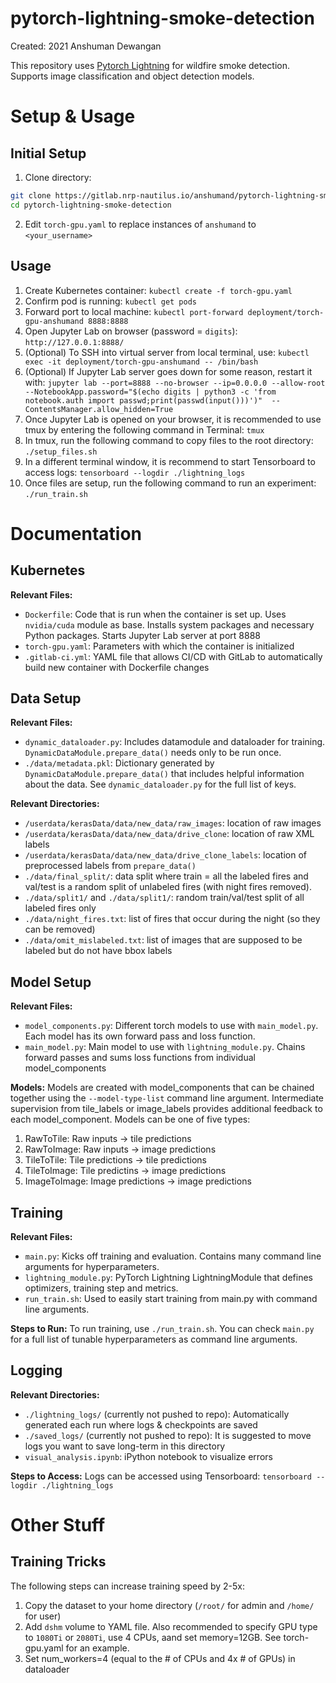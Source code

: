 # pytorch-lightning-smoke-detection

Created: 2021 Anshuman Dewangan

This repository uses [Pytorch Lightning](https://www.pytorchlightning.ai/) for wildfire smoke detection. Supports image classification and object detection models.

# Setup & Usage
## Initial Setup
1. Clone directory:
```bash
git clone https://gitlab.nrp-nautilus.io/anshumand/pytorch-lightning-smoke-detection.git
cd pytorch-lightning-smoke-detection
```

2. Edit ```torch-gpu.yaml``` to replace instances of ```anshumand``` to ```<your_username>```

## Usage
1. Create Kubernetes container: ```kubectl create -f torch-gpu.yaml```
2. Confirm pod is running: ```kubectl get pods```
3. Forward port to local machine: ```kubectl port-forward deployment/torch-gpu-anshumand 8888:8888```
4. Open Jupyter Lab on browser (password = ```digits```): ```http://127.0.0.1:8888/```
5. (Optional) To SSH into virtual server from local terminal, use: ```kubectl exec -it deployment/torch-gpu-anshumand -- /bin/bash```
6. (Optional) If Jupyter Lab server goes down for some reason, restart it with: ```jupyter lab --port=8888 --no-browser --ip=0.0.0.0 --allow-root --NotebookApp.password="$(echo digits | python3 -c 'from notebook.auth import passwd;print(passwd(input()))')"  --ContentsManager.allow_hidden=True```
7. Once Jupyter Lab is opened on your browser, it is recommended to use tmux by entering the following command in Terminal: ```tmux```
8. In tmux, run the following command to copy files to the root directory: ```./setup_files.sh```
9. In a different terminal window, it is recommend to start Tensorboard to access logs: ```tensorboard --logdir ./lightning_logs```
10. Once files are setup, run the following command to run an experiment: ```./run_train.sh```

# Documentation

## Kubernetes
**Relevant Files:**
- ```Dockerfile```: Code that is run when the container is set up. Uses ```nvidia/cuda``` module as base. Installs system packages and necessary Python packages. Starts Jupyter Lab server at port 8888
- ```torch-gpu.yaml```: Parameters with which the container is initialized
- ```.gitlab-ci.yml```: YAML file that allows CI/CD with GitLab to automatically build new container with Dockerfile changes


## Data Setup
**Relevant Files:**
- ```dynamic_dataloader.py```: Includes datamodule and dataloader for training. ```DynamicDataModule.prepare_data()``` needs only to be run once.
- ```./data/metadata.pkl```: Dictionary generated by ```DynamicDataModule.prepare_data()``` that includes helpful information about the data. See ```dynamic_dataloader.py``` for the full list of keys.

**Relevant Directories:**
- ```/userdata/kerasData/data/new_data/raw_images```: location of raw images
- ```/userdata/kerasData/data/new_data/drive_clone```: location of raw XML labels
- ```/userdata/kerasData/data/new_data/drive_clone_labels```: location of preprocessed labels from ```prepare_data()```
- ```./data/final_split/```: data split where train = all the labeled fires and val/test is a random split of unlabeled fires (with night fires removed).
- ```./data/split1/``` and ```./data/split1/```: random train/val/test split of all labeled fires only
- ```./data/night_fires.txt```: list of fires that occur during the night (so they can be removed)
- ```./data/omit_mislabeled.txt```: list of images that are supposed to be labeled but do not have bbox labels


## Model Setup
**Relevant Files:**
- ```model_components.py```: Different torch models to use with ```main_model.py```. Each model has its own forward pass and loss function.
- ```main_model.py```: Main model to use with ```lightning_module.py```. Chains forward passes and sums loss functions from individual model_components

**Models:**
Models are created with model_components that can be chained together using the ```--model-type-list``` command line argument. Intermediate supervision from tile_labels or image_labels provides additional feedback to each model_component. Models can be one of five types:
1. RawToTile: Raw inputs -> tile predictions
2. RawToImage: Raw inputs -> image predictions
3. TileToTile: Tile predictions -> tile predictions
4. TileToImage: Tile predictins -> image predictions
5. ImageToImage: Image predictions -> image predictions


## Training
**Relevant Files:**
- ```main.py```: Kicks off training and evaluation. Contains many command line arguments for hyperparameters. 
- ```lightning_module.py```: PyTorch Lightning LightningModule that defines optimizers, training step and metrics.
- ```run_train.sh```: Used to easily start training from main.py with command line arguments.

**Steps to Run:**
To run training, use ```./run_train.sh```. You can check ```main.py``` for a full list of tunable hyperparameters as command line arguments.


## Logging
**Relevant Directories:**
- ```./lightning_logs/``` (currently not pushed to repo): Automatically generated each run where logs & checkpoints are saved
- ```./saved_logs/``` (currently not pushed to repo): It is suggested to move logs you want to save long-term in this directory
- ```visual_analysis.ipynb```: iPython notebook to visualize errors

**Steps to Access:**
Logs can be accessed using Tensorboard: ```tensorboard --logdir ./lightning_logs```

# Other Stuff

## Training Tricks
The following steps can increase training speed by 2-5x:
1. Copy the dataset to your home directory (```/root/``` for admin and ```/home/``` for user)
2. Add ```dshm``` volume to YAML file. Also recommended to specify GPU type to ```1080Ti``` or ```2080Ti```, use 4 CPUs, aand set memory=12GB. See torch-gpu.yaml for an example.
3. Set num_workers=4 (equal to the # of CPUs and 4x # of GPUs) in dataloader